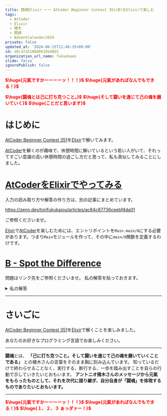 ```yaml
---
title: 闘魂Elixir ーー AtCoder Beginner Contest 351(B)をElixirで楽しむ
tags:
  - AtCoder
  - Elixir
  - 猪木
  - 闘魂
  - AdventCalendar2024
private: false
updated_at: '2024-06-15T11:46:35+09:00'
id: a0cafa5188d6619ad8d2
organization_url_name: fukuokaex
slide: false
ignorePublish: false
---
```

<b><font color="red">$\huge{元氣ですかーーーーッ！！！}$</font></b>
<b><font color="red">$\huge{元氣があればなんでもできる！}$</font></b>

<b><font color="red">$\huge{闘魂とは己に打ち克つこと。}$</font></b>
<b><font color="red">$\huge{そして闘いを通じて己の魂を磨いていく}$</font></b>
<b><font color="red">$\huge{ことだと思います}$</font></b>


# はじめに

[AtCoder Beginner Contest 351](https://atcoder.jp/contests/abc351)を[Elixir](https://elixir-lang.org/)で解いてみます。

[AtCoder](https://atcoder.jp/)を解くのが趣味で、休憩時間に解いているという若い人がいて、それってすごい意識の高い休憩時間の過ごし方だと思って、私も真似してみることにしました。


# [AtCoderをElixirでやってみる](https://zenn.dev/torifukukaiou/articles/ac84c87736ceebf4da01)

入力の読み取り方や解答の作り方は、別の記事にまとめています。


https://zenn.dev/torifukukaiou/articles/ac84c87736ceebf4da01

ご参照くださいませ。

[Elixir](https://elixir-lang.org/)で[AtCoder](https://atcoder.jp/)を楽しむためには、エントリポイントを`Main.main/0`にする必要があります。つまり`Main`モジュールを作って、その中に`main/0`関数を定義するわけです。

# [B - Spot the Difference](https://atcoder.jp/contests/abc351/tasks/abc351_b)

問題はリンク先をご参照くださいませ。
私の解答を貼っておきます。


<details><summary>私の解答</summary>

_問題文を読んでいることを前提にひとこと解説をしておきます。_

条件を満たした場合には計算（評価）を打ち切ってよいので、解法の骨格には、[Enum.reduce_while/3](https://hexdocs.pm/elixir/Enum.html#reduce_while/3)を使えばよいでしょう。


```elixir
defmodule Main do
  def main do
    n = IO.read(:line) |> String.trim() |> String.to_integer()
    
    a_grid = build_grid(n)
    b_grid = build_grid(n)
    
    solve(a_grid, b_grid, n)
    |> IO.puts()
  end
  
  def solve(a_grid, b_grid, n) do
    indexes = for i <- 1..n, j <- 1..n, do: {i, j}
    
    indexes
    |> Enum.reduce_while(nil, fn {i, j}, nil ->
      if a_grid[{i, j}] == b_grid[{i, j}], do: {:cont, nil}, else: {:halt, "#{i} #{j}"}
    end)
  end
  
  defp build_grid(n) do
    for i <- 1..n do
      IO.read(:line)
      |> String.trim()
      |> String.to_charlist()
      |> Enum.with_index(1)
      |> Enum.map(fn {c, j} -> {{i, j}, c} end)
    end
    |> List.flatten()
    |> Map.new()
  end
end
```




</details>




---

# さいごに

[AtCoder Beginner Contest 351](https://atcoder.jp/contests/abc351)を[Elixir](https://elixir-lang.org/)で解くことを楽しみました。

あなたのお好きなプログラミング言語でお楽しみください。

---


**闘魂**とは、  **「己に打ち克つこと。そして闘いを通じて己の魂を磨いていくことである」** との猪木さんの言葉をそのまま胸に刻み込んでいます。
知っているだけで終わらせることなく、実行する、断行する、一歩を踏み出すことを自らの行動で示していきたいとおもいます。
**アントニオ猪木さんのメッセージから元氣をもらったものとして、それを次代に語り継ぎ、自分自身が「闘魂」を体現するものでありたいとおもいます。**

---

<b><font color="red">$\huge{元氣ですかーーーーッ！！！}$</font></b>
<b><font color="red">$\huge{元氣があればなんでもできる！}$</font></b>
<b><font color="red">$\huge{１、２、３ ぁっダァー！}$</font></b>
